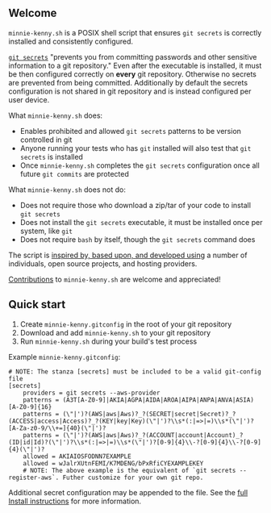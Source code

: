 ## Welcome

`minnie-kenny.sh` is a POSIX shell script that ensures `git secrets` is correctly installed and consistently configured.

[`git secrets`](https://github.com/awslabs/git-secrets#readme) "prevents you from committing passwords and other
sensitive information to a git repository." Even after the executable is installed, it must be then configured correctly
on **every** git repository. Otherwise no secrets are prevented from being committed. Additionally by default the
secrets configuration is not shared in git repository and is instead configured per user device.

What `minnie-kenny.sh` does:

- Enables prohibited and allowed `git secrets` patterns to be version controlled in git
- Anyone running your tests who has `git` installed will also test that `git secrets` is installed
- Once `minnie-kenny.sh` completes the `git secrets` configuration once all future `git commits` are protected

What `minnie-kenny.sh` does not do:

- Does not require those who download a zip/tar of your code to install `git secrets`
- Does not install the `git secrets` executable, it must be installed once per system, like `git`
- Does not require `bash` by itself, though the `git secrets` command does

The script is [inspired by, based upon, and developed using](Acknowledgments/) a number of individuals, open source
projects, and hosting providers.

[Contributions](Contributing/) to `minnie-kenny.sh` are welcome and appreciated!

## Quick start

1. Create `minnie-kenny.gitconfig` in the root of your git repository
2. Download and add `minnie-kenny.sh` to your git repository
3. Run `minnie-kenny.sh` during your build's test process

Example `minnie-kenny.gitconfig`:

```gitconfig
# NOTE: The stanza [secrets] must be included to be a valid git-config file
[secrets]
    providers = git secrets --aws-provider
    patterns = (A3T[A-Z0-9]|AKIA|AGPA|AIDA|AROA|AIPA|ANPA|ANVA|ASIA)[A-Z0-9]{16}
    patterns = (\"|')?(AWS|aws|Aws)?_?(SECRET|secret|Secret)?_?(ACCESS|access|Access)?_?(KEY|key|Key)(\"|')?\\s*(:|=>|=)\\s*(\"|')?[A-Za-z0-9/\\+=]{40}(\"|')?
    patterns = (\"|')?(AWS|aws|Aws)?_?(ACCOUNT|account|Account)_?(ID|id|Id)?(\"|')?\\s*(:|=>|=)\\s*(\"|')?[0-9]{4}\\-?[0-9]{4}\\-?[0-9]{4}(\"|')?
    allowed = AKIAIOSFODNN7EXAMPLE
    allowed = wJalrXUtnFEMI/K7MDENG/bPxRfiCYEXAMPLEKEY
    # NOTE: The above example is the equivalent of `git secrets --register-aws`. Futher customize for your own git repo.
```

Additional secret configuration may be appended to the file. See the [full Install instructions](Install/) for more
information.
